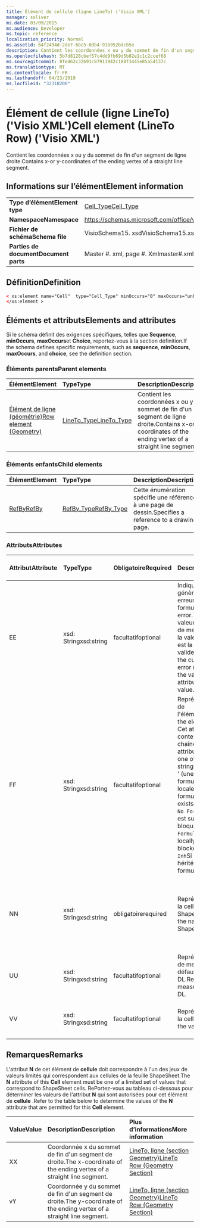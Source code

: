 ```yaml
---
title: Élément de cellule (ligne LineTo) ('Visio XML')
manager: soliver
ms.date: 03/09/2015
ms.audience: Developer
ms.topic: reference
localization_priority: Normal
ms.assetid: 64f2494d-2de7-6bc5-0db4-91b952bdcb5e
description: Contient les coordonnées x ou y du sommet de fin d'un segment de ligne droite.
ms.openlocfilehash: 5b7d8128cbef57c4dd9fb69d5b82e1c1c2ccef68
ms.sourcegitcommit: 8fe462c32b91c87911942c188f3445e85a54137c
ms.translationtype: MT
ms.contentlocale: fr-FR
ms.lasthandoff: 04/23/2019
ms.locfileid: "32318200"
---
```

# <a name="cell-element-lineto-row-visio-xml"></a><span data-ttu-id="a8c34-103">Élément de cellule (ligne LineTo) ('Visio XML')</span><span class="sxs-lookup"><span data-stu-id="a8c34-103">Cell element (LineTo Row) ('Visio XML')</span></span>

<span data-ttu-id="a8c34-104">Contient les coordonnées x ou y du sommet de fin d'un segment de ligne droite.</span><span class="sxs-lookup"><span data-stu-id="a8c34-104">Contains x-or y-coordinates of the ending vertex of a straight line segment.</span></span>
  
## <a name="element-information"></a><span data-ttu-id="a8c34-105">Informations sur l’élément</span><span class="sxs-lookup"><span data-stu-id="a8c34-105">Element information</span></span>

|||
|:-----|:-----|
|<span data-ttu-id="a8c34-106">**Type d’élément**</span><span class="sxs-lookup"><span data-stu-id="a8c34-106">**Element type**</span></span> <br/> |[<span data-ttu-id="a8c34-107">Cell_Type</span><span class="sxs-lookup"><span data-stu-id="a8c34-107">Cell_Type</span></span>](cell_type-complextypevisio-xml.md) <br/> |
|<span data-ttu-id="a8c34-108">**Namespace**</span><span class="sxs-lookup"><span data-stu-id="a8c34-108">**Namespace**</span></span> <br/> |https://schemas.microsoft.com/office/visio/2012/main  <br/> |
|<span data-ttu-id="a8c34-109">**Fichier de schéma**</span><span class="sxs-lookup"><span data-stu-id="a8c34-109">**Schema file**</span></span> <br/> |<span data-ttu-id="a8c34-110">VisioSchema15. xsd</span><span class="sxs-lookup"><span data-stu-id="a8c34-110">VisioSchema15.xsd</span></span>  <br/> |
|<span data-ttu-id="a8c34-111">**Parties de document**</span><span class="sxs-lookup"><span data-stu-id="a8c34-111">**Document parts**</span></span> <br/> |<span data-ttu-id="a8c34-112">Master #. xml, page #. Xml</span><span class="sxs-lookup"><span data-stu-id="a8c34-112">master#.xml, page#.xml</span></span>  <br/> |
   
## <a name="definition"></a><span data-ttu-id="a8c34-113">Définition</span><span class="sxs-lookup"><span data-stu-id="a8c34-113">Definition</span></span>

```XML
< xs:element name="Cell"  type="Cell_Type" minOccurs="0" maxOccurs="unbounded" >
</xs:element >
```

## <a name="elements-and-attributes"></a><span data-ttu-id="a8c34-114">Éléments et attributs</span><span class="sxs-lookup"><span data-stu-id="a8c34-114">Elements and attributes</span></span>

<span data-ttu-id="a8c34-115">Si le schéma définit des exigences spécifiques, telles que **Sequence**, **minOccurs**, **maxOccurs**et **Choice**, reportez-vous à la section définition.</span><span class="sxs-lookup"><span data-stu-id="a8c34-115">If the schema defines specific requirements, such as **sequence**, **minOccurs**, **maxOccurs**, and **choice**, see the definition section.</span></span> 
  
### <a name="parent-elements"></a><span data-ttu-id="a8c34-116">Éléments parents</span><span class="sxs-lookup"><span data-stu-id="a8c34-116">Parent elements</span></span>

|<span data-ttu-id="a8c34-117">**Élément**</span><span class="sxs-lookup"><span data-stu-id="a8c34-117">**Element**</span></span>|<span data-ttu-id="a8c34-118">**Type**</span><span class="sxs-lookup"><span data-stu-id="a8c34-118">**Type**</span></span>|<span data-ttu-id="a8c34-119">**Description**</span><span class="sxs-lookup"><span data-stu-id="a8c34-119">**Description**</span></span>|
|:-----|:-----|:-----|
|[<span data-ttu-id="a8c34-120">Élément de ligne (géométrie)</span><span class="sxs-lookup"><span data-stu-id="a8c34-120">Row element (Geometry)</span></span>](row-element-geometry-sectionvisio-xml.md) <br/> |[<span data-ttu-id="a8c34-121">LineTo_Type</span><span class="sxs-lookup"><span data-stu-id="a8c34-121">LineTo_Type</span></span>](lineto_type-complextypevisio-xml.md) <br/> |<span data-ttu-id="a8c34-122">Contient les coordonnées x ou y du sommet de fin d'un segment de ligne droite.</span><span class="sxs-lookup"><span data-stu-id="a8c34-122">Contains x-or y-coordinates of the ending vertex of a straight line segment.</span></span>  <br/> |
   
### <a name="child-elements"></a><span data-ttu-id="a8c34-123">Éléments enfants</span><span class="sxs-lookup"><span data-stu-id="a8c34-123">Child elements</span></span>

|<span data-ttu-id="a8c34-124">**Élément**</span><span class="sxs-lookup"><span data-stu-id="a8c34-124">**Element**</span></span>|<span data-ttu-id="a8c34-125">**Type**</span><span class="sxs-lookup"><span data-stu-id="a8c34-125">**Type**</span></span>|<span data-ttu-id="a8c34-126">**Description**</span><span class="sxs-lookup"><span data-stu-id="a8c34-126">**Description**</span></span>|
|:-----|:-----|:-----|
|[<span data-ttu-id="a8c34-127">RefBy</span><span class="sxs-lookup"><span data-stu-id="a8c34-127">RefBy</span></span>](refby-element-cell_type-complextypevisio-xml.md) <br/> |[<span data-ttu-id="a8c34-128">RefBy_Type</span><span class="sxs-lookup"><span data-stu-id="a8c34-128">RefBy_Type</span></span>](refby_type-complextypevisio-xml.md) <br/> |<span data-ttu-id="a8c34-129">Cette énumération spécifie une référence à une page de dessin.</span><span class="sxs-lookup"><span data-stu-id="a8c34-129">Specifies a reference to a drawing page.</span></span>  <br/> |
   
### <a name="attributes"></a><span data-ttu-id="a8c34-130">Attributs</span><span class="sxs-lookup"><span data-stu-id="a8c34-130">Attributes</span></span>

|<span data-ttu-id="a8c34-131">**Attribut**</span><span class="sxs-lookup"><span data-stu-id="a8c34-131">**Attribute**</span></span>|<span data-ttu-id="a8c34-132">**Type**</span><span class="sxs-lookup"><span data-stu-id="a8c34-132">**Type**</span></span>|<span data-ttu-id="a8c34-133">**Obligatoire**</span><span class="sxs-lookup"><span data-stu-id="a8c34-133">**Required**</span></span>|<span data-ttu-id="a8c34-134">**Description**</span><span class="sxs-lookup"><span data-stu-id="a8c34-134">**Description**</span></span>|<span data-ttu-id="a8c34-135">**Valeurs possibles**</span><span class="sxs-lookup"><span data-stu-id="a8c34-135">**Possible values**</span></span>|
|:-----|:-----|:-----|:-----|:-----|
|<span data-ttu-id="a8c34-136">E</span><span class="sxs-lookup"><span data-stu-id="a8c34-136">E</span></span>  <br/> |<span data-ttu-id="a8c34-137">xsd: String</span><span class="sxs-lookup"><span data-stu-id="a8c34-137">xsd:string</span></span>  <br/> |<span data-ttu-id="a8c34-138">facultatif</span><span class="sxs-lookup"><span data-stu-id="a8c34-138">optional</span></span>  <br/> |<span data-ttu-id="a8c34-139">Indique que la formule génère une erreur.</span><span class="sxs-lookup"><span data-stu-id="a8c34-139">Indicates that the formula evaluates to an error.</span></span> <span data-ttu-id="a8c34-140">La valeur **E** est la valeur actuelle (chaîne de message d'erreur); la valeur de l'attribut **V** est la dernière valeur valide.</span><span class="sxs-lookup"><span data-stu-id="a8c34-140">The value of **E** is the current value (an error message string); the value of the **V** attribute is the last valid value.</span></span>  <br/> |<span data-ttu-id="a8c34-141">Chaîne de message d'erreur.</span><span class="sxs-lookup"><span data-stu-id="a8c34-141">An error message string.</span></span>  <br/> |
|<span data-ttu-id="a8c34-142">F</span><span class="sxs-lookup"><span data-stu-id="a8c34-142">F</span></span>  <br/> |<span data-ttu-id="a8c34-143">xsd: String</span><span class="sxs-lookup"><span data-stu-id="a8c34-143">xsd:string</span></span>  <br/> |<span data-ttu-id="a8c34-144">facultatif</span><span class="sxs-lookup"><span data-stu-id="a8c34-144">optional</span></span>  <br/> | <span data-ttu-id="a8c34-145">Représente la formule de l'élément.</span><span class="sxs-lookup"><span data-stu-id="a8c34-145">Represents the element's formula.</span></span> <span data-ttu-id="a8c34-146">Cet attribut peut contenir l'une des chaînes suivantes:</span><span class="sxs-lookup"><span data-stu-id="a8c34-146">This attribute can contain one of the following strings:</span></span>  <br/>  <span data-ttu-id="a8c34-147">' (une formule) 'si la formule existe localement</span><span class="sxs-lookup"><span data-stu-id="a8c34-147">'(some formula)' if the formula exists locally</span></span>  <br/>  <span data-ttu-id="a8c34-148">`No Formula`Si la formule est supprimée ou bloquée localement</span><span class="sxs-lookup"><span data-stu-id="a8c34-148">`No Formula` if the formula is locally deleted or blocked</span></span>  <br/>  <span data-ttu-id="a8c34-149">`Inh`Si la formule est héritée.</span><span class="sxs-lookup"><span data-stu-id="a8c34-149">`Inh` if the formula is inherited.</span></span>  <br/> |<span data-ttu-id="a8c34-150">Une formule.</span><span class="sxs-lookup"><span data-stu-id="a8c34-150">A formula.</span></span>  <br/> |
|<span data-ttu-id="a8c34-151">N</span><span class="sxs-lookup"><span data-stu-id="a8c34-151">N</span></span>  <br/> |<span data-ttu-id="a8c34-152">xsd: String</span><span class="sxs-lookup"><span data-stu-id="a8c34-152">xsd:string</span></span>  <br/> |<span data-ttu-id="a8c34-153">obligatoire</span><span class="sxs-lookup"><span data-stu-id="a8c34-153">required</span></span>  <br/> |<span data-ttu-id="a8c34-154">Représente le nom de la cellule ShapeSheet.</span><span class="sxs-lookup"><span data-stu-id="a8c34-154">Represents the name of the ShapeSheet cell.</span></span>  <br/> |<span data-ttu-id="a8c34-155">Nom de la cellule ShapeSheet.</span><span class="sxs-lookup"><span data-stu-id="a8c34-155">The name of the ShapeSheet cell.</span></span>  <br/> <span data-ttu-id="a8c34-156">Consultez la section Remarques ci-dessous.</span><span class="sxs-lookup"><span data-stu-id="a8c34-156">See the Remarks section below.</span></span>  <br/> |
|<span data-ttu-id="a8c34-157">U</span><span class="sxs-lookup"><span data-stu-id="a8c34-157">U</span></span>  <br/> |<span data-ttu-id="a8c34-158">xsd: String</span><span class="sxs-lookup"><span data-stu-id="a8c34-158">xsd:string</span></span>  <br/> |<span data-ttu-id="a8c34-159">facultatif</span><span class="sxs-lookup"><span data-stu-id="a8c34-159">optional</span></span>  <br/> |<span data-ttu-id="a8c34-160">Représente une unité de mesure la valeur par défaut est DL.</span><span class="sxs-lookup"><span data-stu-id="a8c34-160">Represents a unit of measure The default is DL.</span></span>  <br/> |<span data-ttu-id="a8c34-161">Unités de la cellule.</span><span class="sxs-lookup"><span data-stu-id="a8c34-161">The units of the cell.</span></span>  <br/> |
|<span data-ttu-id="a8c34-162">V</span><span class="sxs-lookup"><span data-stu-id="a8c34-162">V</span></span>  <br/> |<span data-ttu-id="a8c34-163">xsd: String</span><span class="sxs-lookup"><span data-stu-id="a8c34-163">xsd:string</span></span>  <br/> |<span data-ttu-id="a8c34-164">facultatif</span><span class="sxs-lookup"><span data-stu-id="a8c34-164">optional</span></span>  <br/> |<span data-ttu-id="a8c34-165">Représente la valeur de la cellule.</span><span class="sxs-lookup"><span data-stu-id="a8c34-165">Represents the value of the cell.</span></span>  <br/> |<span data-ttu-id="a8c34-166">Valeur de la cellule ShapeSheet.</span><span class="sxs-lookup"><span data-stu-id="a8c34-166">The value of the ShapeSheet cell.</span></span>  <br/> |
   
## <a name="remarks"></a><span data-ttu-id="a8c34-167">Remarques</span><span class="sxs-lookup"><span data-stu-id="a8c34-167">Remarks</span></span>

<span data-ttu-id="a8c34-168">L'attribut **N** de cet élément de **cellule** doit correspondre à l'un des jeux de valeurs limités qui correspondent aux cellules de la feuille ShapeSheet.</span><span class="sxs-lookup"><span data-stu-id="a8c34-168">The **N** attribute of this **Cell** element must be one of a limited set of values that correspond to ShapeSheet cells.</span></span> <span data-ttu-id="a8c34-169">RePortez-vous au tableau ci-dessous pour déterminer les valeurs de l'attribut **N** qui sont autorisées pour cet élément de **cellule** .</span><span class="sxs-lookup"><span data-stu-id="a8c34-169">Refer to the table below to determine the values of the **N** attribute that are permitted for this **Cell** element.</span></span> 
  
|<span data-ttu-id="a8c34-170">**Value**</span><span class="sxs-lookup"><span data-stu-id="a8c34-170">**Value**</span></span>|<span data-ttu-id="a8c34-171">**Description**</span><span class="sxs-lookup"><span data-stu-id="a8c34-171">**Description**</span></span>|<span data-ttu-id="a8c34-172">**Plus d’informations**</span><span class="sxs-lookup"><span data-stu-id="a8c34-172">**More information**</span></span>|
|:-----|:-----|:-----|
|<span data-ttu-id="a8c34-173">X</span><span class="sxs-lookup"><span data-stu-id="a8c34-173">X</span></span>  <br/> |<span data-ttu-id="a8c34-174">Coordonnée x du sommet de fin d'un segment de droite.</span><span class="sxs-lookup"><span data-stu-id="a8c34-174">The x-coordinate of the ending vertex of a straight line segment.</span></span>  <br/> |[<span data-ttu-id="a8c34-175">LineTo, ligne (section Geometry)</span><span class="sxs-lookup"><span data-stu-id="a8c34-175">LineTo Row (Geometry Section)</span></span>](lineto-row-geometry-section.md) <br/> |
|<span data-ttu-id="a8c34-176">v</span><span class="sxs-lookup"><span data-stu-id="a8c34-176">Y</span></span>  <br/> |<span data-ttu-id="a8c34-177">Coordonnée y du sommet de fin d'un segment de droite.</span><span class="sxs-lookup"><span data-stu-id="a8c34-177">The y-coordinate of the ending vertex of a straight line segment.</span></span>  <br/> |[<span data-ttu-id="a8c34-178">LineTo, ligne (section Geometry)</span><span class="sxs-lookup"><span data-stu-id="a8c34-178">LineTo Row (Geometry Section)</span></span>](lineto-row-geometry-section.md) <br/> |
   


